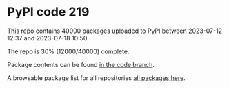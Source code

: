 # PyPI code 219

This repo contains 40000 packages uploaded to PyPI between 
2023-07-12 12:37 and 2023-07-18 10:50.

The repo is 30% (12000/40000) complete.

Package contents can be found [in the code branch](https://github.com/pypi-data/pypi-mirror-219/tree/code/packages).

A browsable package list for all repositories [all packages here](https://pypi-data.github.io/website/repositories/pypi-mirror-219).


